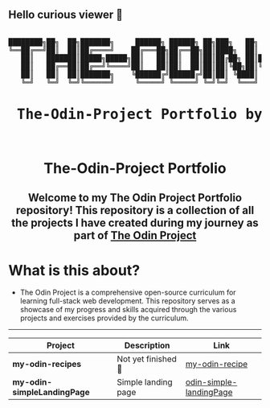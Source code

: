 ## Hello curious viewer 👋
<pre align="center">

████████╗██╗  ██╗███████╗     ██████╗ ██████╗ ██╗███╗   ██╗      ██████╗ ██████╗  ██████╗      ██╗███████╗ ██████╗████████╗
╚══██╔══╝██║  ██║██╔════╝    ██╔═══██╗██╔══██╗██║████╗  ██║      ██╔══██╗██╔══██╗██╔═══██╗     ██║██╔════╝██╔════╝╚══██╔══╝
   ██║   ███████║█████╗█████╗██║   ██║██║  ██║██║██╔██╗ ██║█████╗██████╔╝██████╔╝██║   ██║     ██║█████╗  ██║        ██║   
   ██║   ██╔══██║██╔══╝╚════╝██║   ██║██║  ██║██║██║╚██╗██║╚════╝██╔═══╝ ██╔══██╗██║   ██║██   ██║██╔══╝  ██║        ██║   
   ██║   ██║  ██║███████╗    ╚██████╔╝██████╔╝██║██║ ╚████║      ██║     ██║  ██║╚██████╔╝╚█████╔╝███████╗╚██████╗   ██║   
   ╚═╝   ╚═╝  ╚═╝╚══════╝     ╚═════╝ ╚═════╝ ╚═╝╚═╝  ╚═══╝      ╚═╝     ╚═╝  ╚═╝ ╚═════╝  ╚════╝ ╚══════╝ ╚═════╝   ╚═╝   
<h1> The-Odin-Project Portfolio by @Tcker </h1>                                                                                                                                                                                   
</pre>

<div align="center">

# The-Odin-Project Portfolio


## **Welcome to my **The Odin Project Portfolio** repository! This repository is a collection of all the projects I have created during my journey as part of [The Odin Project](https://www.theodinproject.com/)**


</div>

# What is this about?
- The Odin Project is a comprehensive open-source curriculum for learning full-stack web development. This repository serves as a showcase of my progress and skills acquired through the various projects and exercises provided by the curriculum.



---

<div align="center">

| Project                   | Description        | Link |
|---------------------------|--------------------|------|
| **my-odin-recipes**       | Not yet finished 🔗 | [my-odin-recipe](https://tcker.github.io/odin-recipes.github-io/) |
| **my-odin-simpleLandingPage** | Simple landing page | [odin-simple-landingPage](https://tcker.github.io/odin-simple-landing-page.io/) |

</div>

